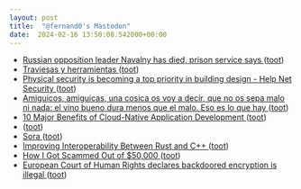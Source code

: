 ```yaml
---
layout: post
title:  "@fernand0's Mastodon"
date:  2024-02-16 13:50:08.542000+00:00
---
```

*  [Russian opposition leader Navalny has died, prison service says ](https://www.bbc.com/news/world-europe-6831594) ([toot](https://mastodon.social/@fernand0/111941478548797523))
*  [Traviesas y herramientas ](https://www.flickr.com/photos/fernand0/53530873244) ([toot](https://mastodon.social/@fernand0/111941459320531810))
*  [Physical security is becoming a top priority in building design - Help Net Security ](https://www.helpnetsecurity.com/2024/02/16/building-design-security) ([toot](https://mastodon.social/@fernand0/111941396522647737))
*  [Amiguicos, amiguicas, una cosica os voy a decir, que no os sepa malo ni nada: el vino bueno dura menos que el malo. Eso es lo que hay ](https://mastodon.social/@fernand0/111941381466319738) ([toot](https://mastodon.social/@fernand0/111941381466319738))
*  [10 Major Benefits of Cloud-Native Application Development ](https://www.esecurityplanet.com/cloud/cloud-native-benefits) ([toot](https://mastodon.social/@fernand0/111941197493672854))
*  [ ](https://social.aguilera.soy/users/jorge) ([toot](https://mastodon.social/@fernand0/111941095400024381))
*  [Sora ](https://openai.com/sor) ([toot](https://mastodon.social/@fernand0/111941014389753888))
*  [Improving Interoperability Between Rust and C++ ](https://security.googleblog.com/2024/02/improving-interoperability-between-rust-and-c.htm) ([toot](https://mastodon.social/@fernand0/111940921603643313))
*  [How I Got Scammed Out of $50,000  ](https://www.thecut.com/article/amazon-scam-call-ftc-arrest-warrants.html) ([toot](https://mastodon.social/@fernand0/111940774847630992))
*  [European Court of Human Rights declares backdoored encryption is illegal ](https://www.theregister.com/2024/02/15/echr_backdoor_encryption) ([toot](https://mastodon.social/@fernand0/111940738052019105))
